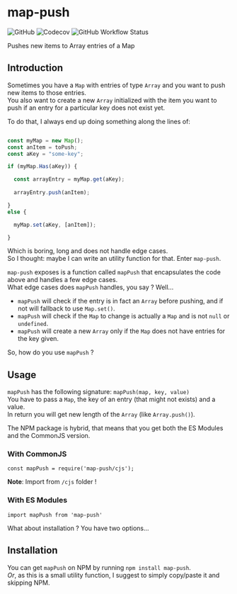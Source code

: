# map-push
	
![GitHub](https://img.shields.io/github/license/federico-paolillo/map-push?style=flat-square)
![Codecov](https://img.shields.io/codecov/c/github/federico-paolillo/map-push?style=flat-square)
![GitHub Workflow Status](https://img.shields.io/github/workflow/status/federico-paolillo/map-push/continuous-integration?style=flat-square)  
	
Pushes new items to Array entries of a Map

## Introduction

Sometimes you have a `Map` with entries of type `Array` and you want to push new items to those entries.  
You also want to create a new `Array` initialized with the item you want to push if an entry for a particular key does not exist yet.  

To do that, I always end up doing something along the lines of:  

```javascript

const myMap = new Map();
const anItem = toPush;
const aKey = "some-key";

if (myMap.Has(aKey)) {

  const arrayEntry = myMap.get(aKey);
	
  arrayEntry.push(anItem);

}
else {

  myMap.set(aKey, [anItem]);

}

```

Which is boring, long and does not handle edge cases.  
So I thought: maybe I can write an utility function for that. Enter `map-push`.  

`map-push` exposes is a function called `mapPush` that encapsulates the code above and handles a few edge cases.  
What edge cases does `mapPush` handles, you say ? Well...

- `mapPush` will check if the entry is in fact an `Array` before pushing, and if not will fallback to use `Map.set()`.  
- `mapPush` will check if the `Map` to change is actually a `Map` and is not `null` or `undefined`.  
- `mapPush` will create a new `Array` only if the `Map` does not have entries for the key given.

So, how do you use `mapPush` ?

## Usage 

`mapPush` has the following signature: `mapPush(map, key, value)`  
You have to pass a `Map`, the key of an entry (that might not exists) and a value.  
In return you will get new length of the `Array` (like `Array.push()`).  

The NPM package is hybrid, that means that you get both the ES Modules and the CommonJS version. 

### With CommonJS

`const mapPush = require('map-push/cjs');`

**Note**: Import from `/cjs` folder !

### With ES Modules

`import mapPush from 'map-push'`

What about installation ? You have two options...

## Installation

You can get `mapPush` on NPM by running `npm install map-push`.  
*Or*, as this is a small utility function, I suggest to simply copy/paste it and skipping NPM.  



